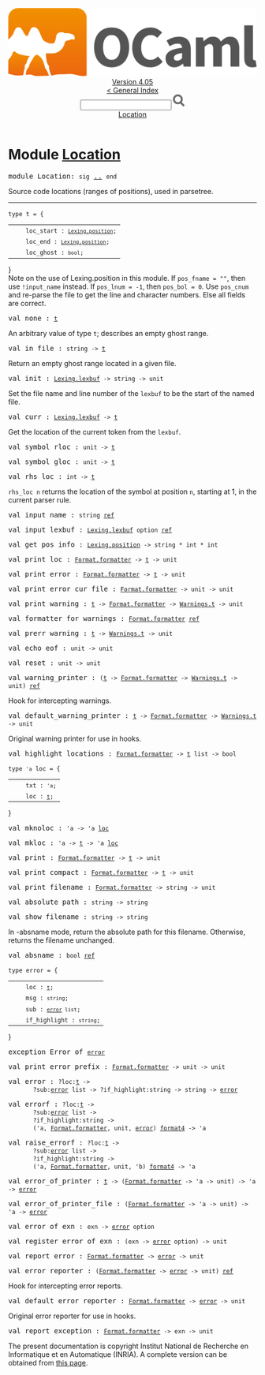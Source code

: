 <!-- ((! set title API !)) ((! set documentation !)) ((! set api !)) ((! set nobreadcrumb !)) -->
<div class="api"><header><nav class="toc brand"><a class="brand" href="https://ocaml.org/"><img src="colour-logo-gray.svg" class="svg" alt="OCaml"></a></nav><nav class="toc"><div class="toc_version"><a href="/docs" id="version-select">Version 4.05</a></div><a href="index.html">&lt; General Index</a><div class="api_search"><input type="text" name="apisearch" id="api_search" oninput="mySearch(false);" onkeypress="this.oninput();" onclick="this.oninput();" onpaste="this.oninput();">
<img src="search_icon.svg" alt="Search" class="svg" onclick="mySearch(false)"></div>
<div id="search_results"></div><div class="toc_title"><a href="#top">Location</a></div><ul></ul></nav></header>

<h1>Module <a href="type_Location.html">Location</a></h1>

<pre><span class="keyword">module</span> Location: <code class="code"><span class="keyword">sig</span></code> <a href="Location.html">..</a> <code class="code"><span class="keyword">end</span></code></pre><div class="info module top">
Source code locations (ranges of positions), used in parsetree.<br>
</div>
<hr width="100%">

<pre><code><span id="TYPEt"><span class="keyword">type</span> <code class="type"></code>t</span> = {</code></pre><table class="typetable">
<tbody><tr>
<td align="left" valign="top">
<code>&nbsp;&nbsp;</code></td>
<td align="left" valign="top">
<code><span id="TYPEELTt.loc_start">loc_start</span>&nbsp;: <code class="type"><a href="Lexing.html#TYPEposition">Lexing.position</a></code>;</code></td>

</tr>
<tr>
<td align="left" valign="top">
<code>&nbsp;&nbsp;</code></td>
<td align="left" valign="top">
<code><span id="TYPEELTt.loc_end">loc_end</span>&nbsp;: <code class="type"><a href="Lexing.html#TYPEposition">Lexing.position</a></code>;</code></td>

</tr>
<tr>
<td align="left" valign="top">
<code>&nbsp;&nbsp;</code></td>
<td align="left" valign="top">
<code><span id="TYPEELTt.loc_ghost">loc_ghost</span>&nbsp;: <code class="type">bool</code>;</code></td>

</tr></tbody></table>
}


<br>
Note on the use of Lexing.position in this module.
   If <code class="code">pos_fname&nbsp;=&nbsp;<span class="string">""</span></code>, then use <code class="code">!input_name</code> instead.
   If <code class="code">pos_lnum&nbsp;=&nbsp;-1</code>, then <code class="code">pos_bol&nbsp;=&nbsp;0</code>. Use <code class="code">pos_cnum</code> and
     re-parse the file to get the line and character numbers.
   Else all fields are correct.<br>

<pre><span id="VALnone"><span class="keyword">val</span> none</span> : <code class="type"><a href="Location.html#TYPEt">t</a></code></pre><div class="info ">
An arbitrary value of type <code class="code">t</code>; describes an empty ghost range.<br>
</div>

<pre><span id="VALin_file"><span class="keyword">val</span> in_file</span> : <code class="type">string -&gt; <a href="Location.html#TYPEt">t</a></code></pre><div class="info ">
Return an empty ghost range located in a given file.<br>
</div>

<pre><span id="VALinit"><span class="keyword">val</span> init</span> : <code class="type"><a href="Lexing.html#TYPElexbuf">Lexing.lexbuf</a> -&gt; string -&gt; unit</code></pre><div class="info ">
Set the file name and line number of the <code class="code">lexbuf</code> to be the start
    of the named file.<br>
</div>

<pre><span id="VALcurr"><span class="keyword">val</span> curr</span> : <code class="type"><a href="Lexing.html#TYPElexbuf">Lexing.lexbuf</a> -&gt; <a href="Location.html#TYPEt">t</a></code></pre><div class="info ">
Get the location of the current token from the <code class="code">lexbuf</code>.<br>
</div>

<pre><span id="VALsymbol_rloc"><span class="keyword">val</span> symbol_rloc</span> : <code class="type">unit -&gt; <a href="Location.html#TYPEt">t</a></code></pre>
<pre><span id="VALsymbol_gloc"><span class="keyword">val</span> symbol_gloc</span> : <code class="type">unit -&gt; <a href="Location.html#TYPEt">t</a></code></pre>
<pre><span id="VALrhs_loc"><span class="keyword">val</span> rhs_loc</span> : <code class="type">int -&gt; <a href="Location.html#TYPEt">t</a></code></pre><div class="info ">
<code class="code">rhs_loc&nbsp;n</code> returns the location of the symbol at position <code class="code">n</code>, starting
  at 1, in the current parser rule.<br>
</div>

<pre><span id="VALinput_name"><span class="keyword">val</span> input_name</span> : <code class="type">string <a href="Pervasives.html#TYPEref">ref</a></code></pre>
<pre><span id="VALinput_lexbuf"><span class="keyword">val</span> input_lexbuf</span> : <code class="type"><a href="Lexing.html#TYPElexbuf">Lexing.lexbuf</a> option <a href="Pervasives.html#TYPEref">ref</a></code></pre>
<pre><span id="VALget_pos_info"><span class="keyword">val</span> get_pos_info</span> : <code class="type"><a href="Lexing.html#TYPEposition">Lexing.position</a> -&gt; string * int * int</code></pre>
<pre><span id="VALprint_loc"><span class="keyword">val</span> print_loc</span> : <code class="type"><a href="Format.html#TYPEformatter">Format.formatter</a> -&gt; <a href="Location.html#TYPEt">t</a> -&gt; unit</code></pre>
<pre><span id="VALprint_error"><span class="keyword">val</span> print_error</span> : <code class="type"><a href="Format.html#TYPEformatter">Format.formatter</a> -&gt; <a href="Location.html#TYPEt">t</a> -&gt; unit</code></pre>
<pre><span id="VALprint_error_cur_file"><span class="keyword">val</span> print_error_cur_file</span> : <code class="type"><a href="Format.html#TYPEformatter">Format.formatter</a> -&gt; unit -&gt; unit</code></pre>
<pre><span id="VALprint_warning"><span class="keyword">val</span> print_warning</span> : <code class="type"><a href="Location.html#TYPEt">t</a> -&gt; <a href="Format.html#TYPEformatter">Format.formatter</a> -&gt; <a href="Warnings.html#TYPEt">Warnings.t</a> -&gt; unit</code></pre>
<pre><span id="VALformatter_for_warnings"><span class="keyword">val</span> formatter_for_warnings</span> : <code class="type"><a href="Format.html#TYPEformatter">Format.formatter</a> <a href="Pervasives.html#TYPEref">ref</a></code></pre>
<pre><span id="VALprerr_warning"><span class="keyword">val</span> prerr_warning</span> : <code class="type"><a href="Location.html#TYPEt">t</a> -&gt; <a href="Warnings.html#TYPEt">Warnings.t</a> -&gt; unit</code></pre>
<pre><span id="VALecho_eof"><span class="keyword">val</span> echo_eof</span> : <code class="type">unit -&gt; unit</code></pre>
<pre><span id="VALreset"><span class="keyword">val</span> reset</span> : <code class="type">unit -&gt; unit</code></pre>
<pre><span id="VALwarning_printer"><span class="keyword">val</span> warning_printer</span> : <code class="type">(<a href="Location.html#TYPEt">t</a> -&gt; <a href="Format.html#TYPEformatter">Format.formatter</a> -&gt; <a href="Warnings.html#TYPEt">Warnings.t</a> -&gt; unit) <a href="Pervasives.html#TYPEref">ref</a></code></pre><div class="info ">
Hook for intercepting warnings.<br>
</div>

<pre><span id="VALdefault_warning_printer"><span class="keyword">val</span> default_warning_printer</span> : <code class="type"><a href="Location.html#TYPEt">t</a> -&gt; <a href="Format.html#TYPEformatter">Format.formatter</a> -&gt; <a href="Warnings.html#TYPEt">Warnings.t</a> -&gt; unit</code></pre><div class="info ">
Original warning printer for use in hooks.<br>
</div>

<pre><span id="VALhighlight_locations"><span class="keyword">val</span> highlight_locations</span> : <code class="type"><a href="Format.html#TYPEformatter">Format.formatter</a> -&gt; <a href="Location.html#TYPEt">t</a> list -&gt; bool</code></pre>
<pre><code><span id="TYPEloc"><span class="keyword">type</span> <code class="type">'a</code> loc</span> = {</code></pre><table class="typetable">
<tbody><tr>
<td align="left" valign="top">
<code>&nbsp;&nbsp;</code></td>
<td align="left" valign="top">
<code><span id="TYPEELTloc.txt">txt</span>&nbsp;: <code class="type">'a</code>;</code></td>

</tr>
<tr>
<td align="left" valign="top">
<code>&nbsp;&nbsp;</code></td>
<td align="left" valign="top">
<code><span id="TYPEELTloc.loc">loc</span>&nbsp;: <code class="type"><a href="Location.html#TYPEt">t</a></code>;</code></td>

</tr></tbody></table>
}



<pre><span id="VALmknoloc"><span class="keyword">val</span> mknoloc</span> : <code class="type">'a -&gt; 'a <a href="Location.html#TYPEloc">loc</a></code></pre>
<pre><span id="VALmkloc"><span class="keyword">val</span> mkloc</span> : <code class="type">'a -&gt; <a href="Location.html#TYPEt">t</a> -&gt; 'a <a href="Location.html#TYPEloc">loc</a></code></pre>
<pre><span id="VALprint"><span class="keyword">val</span> print</span> : <code class="type"><a href="Format.html#TYPEformatter">Format.formatter</a> -&gt; <a href="Location.html#TYPEt">t</a> -&gt; unit</code></pre>
<pre><span id="VALprint_compact"><span class="keyword">val</span> print_compact</span> : <code class="type"><a href="Format.html#TYPEformatter">Format.formatter</a> -&gt; <a href="Location.html#TYPEt">t</a> -&gt; unit</code></pre>
<pre><span id="VALprint_filename"><span class="keyword">val</span> print_filename</span> : <code class="type"><a href="Format.html#TYPEformatter">Format.formatter</a> -&gt; string -&gt; unit</code></pre>
<pre><span id="VALabsolute_path"><span class="keyword">val</span> absolute_path</span> : <code class="type">string -&gt; string</code></pre>
<pre><span id="VALshow_filename"><span class="keyword">val</span> show_filename</span> : <code class="type">string -&gt; string</code></pre><div class="info ">
In -absname mode, return the absolute path for this filename.
        Otherwise, returns the filename unchanged.<br>
</div>

<pre><span id="VALabsname"><span class="keyword">val</span> absname</span> : <code class="type">bool <a href="Pervasives.html#TYPEref">ref</a></code></pre>
<pre><code><span id="TYPEerror"><span class="keyword">type</span> <code class="type"></code>error</span> = {</code></pre><table class="typetable">
<tbody><tr>
<td align="left" valign="top">
<code>&nbsp;&nbsp;</code></td>
<td align="left" valign="top">
<code><span id="TYPEELTerror.loc">loc</span>&nbsp;: <code class="type"><a href="Location.html#TYPEt">t</a></code>;</code></td>

</tr>
<tr>
<td align="left" valign="top">
<code>&nbsp;&nbsp;</code></td>
<td align="left" valign="top">
<code><span id="TYPEELTerror.msg">msg</span>&nbsp;: <code class="type">string</code>;</code></td>

</tr>
<tr>
<td align="left" valign="top">
<code>&nbsp;&nbsp;</code></td>
<td align="left" valign="top">
<code><span id="TYPEELTerror.sub">sub</span>&nbsp;: <code class="type"><a href="Location.html#TYPEerror">error</a> list</code>;</code></td>

</tr>
<tr>
<td align="left" valign="top">
<code>&nbsp;&nbsp;</code></td>
<td align="left" valign="top">
<code><span id="TYPEELTerror.if_highlight">if_highlight</span>&nbsp;: <code class="type">string</code>;</code></td>

</tr></tbody></table>
}



<pre><span id="EXCEPTIONError"><span class="keyword">exception</span> Error</span> <span class="keyword">of</span> <code class="type"><a href="Location.html#TYPEerror">error</a></code></pre>

<pre><span id="VALprint_error_prefix"><span class="keyword">val</span> print_error_prefix</span> : <code class="type"><a href="Format.html#TYPEformatter">Format.formatter</a> -&gt; unit -&gt; unit</code></pre>
<pre><span id="VALerror"><span class="keyword">val</span> error</span> : <code class="type">?loc:<a href="Location.html#TYPEt">t</a> -&gt;<br>       ?sub:<a href="Location.html#TYPEerror">error</a> list -&gt; ?if_highlight:string -&gt; string -&gt; <a href="Location.html#TYPEerror">error</a></code></pre>
<pre><span id="VALerrorf"><span class="keyword">val</span> errorf</span> : <code class="type">?loc:<a href="Location.html#TYPEt">t</a> -&gt;<br>       ?sub:<a href="Location.html#TYPEerror">error</a> list -&gt;<br>       ?if_highlight:string -&gt;<br>       ('a, <a href="Format.html#TYPEformatter">Format.formatter</a>, unit, <a href="Location.html#TYPEerror">error</a>) <a href="Pervasives.html#TYPEformat4">format4</a> -&gt; 'a</code></pre>
<pre><span id="VALraise_errorf"><span class="keyword">val</span> raise_errorf</span> : <code class="type">?loc:<a href="Location.html#TYPEt">t</a> -&gt;<br>       ?sub:<a href="Location.html#TYPEerror">error</a> list -&gt;<br>       ?if_highlight:string -&gt;<br>       ('a, <a href="Format.html#TYPEformatter">Format.formatter</a>, unit, 'b) <a href="Pervasives.html#TYPEformat4">format4</a> -&gt; 'a</code></pre>
<pre><span id="VALerror_of_printer"><span class="keyword">val</span> error_of_printer</span> : <code class="type"><a href="Location.html#TYPEt">t</a> -&gt; (<a href="Format.html#TYPEformatter">Format.formatter</a> -&gt; 'a -&gt; unit) -&gt; 'a -&gt; <a href="Location.html#TYPEerror">error</a></code></pre>
<pre><span id="VALerror_of_printer_file"><span class="keyword">val</span> error_of_printer_file</span> : <code class="type">(<a href="Format.html#TYPEformatter">Format.formatter</a> -&gt; 'a -&gt; unit) -&gt; 'a -&gt; <a href="Location.html#TYPEerror">error</a></code></pre>
<pre><span id="VALerror_of_exn"><span class="keyword">val</span> error_of_exn</span> : <code class="type">exn -&gt; <a href="Location.html#TYPEerror">error</a> option</code></pre>
<pre><span id="VALregister_error_of_exn"><span class="keyword">val</span> register_error_of_exn</span> : <code class="type">(exn -&gt; <a href="Location.html#TYPEerror">error</a> option) -&gt; unit</code></pre>
<pre><span id="VALreport_error"><span class="keyword">val</span> report_error</span> : <code class="type"><a href="Format.html#TYPEformatter">Format.formatter</a> -&gt; <a href="Location.html#TYPEerror">error</a> -&gt; unit</code></pre>
<pre><span id="VALerror_reporter"><span class="keyword">val</span> error_reporter</span> : <code class="type">(<a href="Format.html#TYPEformatter">Format.formatter</a> -&gt; <a href="Location.html#TYPEerror">error</a> -&gt; unit) <a href="Pervasives.html#TYPEref">ref</a></code></pre><div class="info ">
Hook for intercepting error reports.<br>
</div>

<pre><span id="VALdefault_error_reporter"><span class="keyword">val</span> default_error_reporter</span> : <code class="type"><a href="Format.html#TYPEformatter">Format.formatter</a> -&gt; <a href="Location.html#TYPEerror">error</a> -&gt; unit</code></pre><div class="info ">
Original error reporter for use in hooks.<br>
</div>

<pre><span id="VALreport_exception"><span class="keyword">val</span> report_exception</span> : <code class="type"><a href="Format.html#TYPEformatter">Format.formatter</a> -&gt; exn -&gt; unit</code></pre><div class="copyright">The present documentation is copyright Institut National de Recherche en Informatique et en Automatique (INRIA). A complete version can be obtained from <a href="http://caml.inria.fr/pub/docs/manual-ocaml/">this page</a>.</div></div>